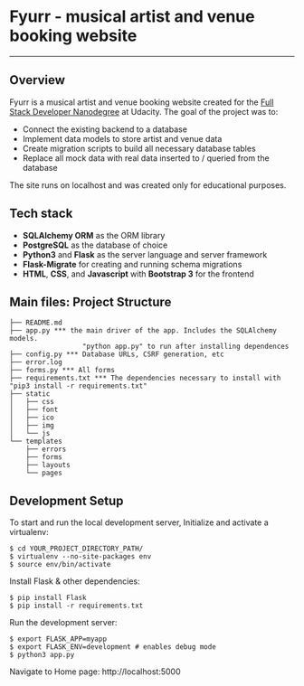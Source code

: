 # Fyurr - musical artist and venue booking website
---

## Overview

Fyurr is a musical artist and venue booking website created for the [Full Stack Developer Nanodegree](https://www.udacity.com/course/full-stack-web-developer-nanodegree--nd0044) at Udacity.
The goal of the project was to:
- Connect the existing backend to a database
- Implement data models to store artist and venue data
- Create migration scripts to build all necessary database tables
- Replace all mock data with real data inserted to / queried from the database

The site runs on localhost and was created only for educational purposes.

## Tech stack

- **SQLAlchemy ORM** as the ORM library
- **PostgreSQL** as the database of choice
- **Python3** and **Flask** as the server language and server framework
- **Flask-Migrate** for creating and running schema migrations
- **HTML**, **CSS**, and **Javascript** with **Bootstrap 3** for the frontend

## Main files: Project Structure
```
├── README.md
├── app.py *** the main driver of the app. Includes the SQLAlchemy models.
                  "python app.py" to run after installing dependences
├── config.py *** Database URLs, CSRF generation, etc
├── error.log
├── forms.py *** All forms
├── requirements.txt *** The dependencies necessary to install with "pip3 install -r requirements.txt"
├── static
│   ├── css 
│   ├── font
│   ├── ico
│   ├── img
│   └── js
└── templates
    ├── errors
    ├── forms
    ├── layouts
    └── pages
```

## Development Setup

To start and run the local development server,
Initialize and activate a virtualenv:
```
$ cd YOUR_PROJECT_DIRECTORY_PATH/
$ virtualenv --no-site-packages env
$ source env/bin/activate
```
Install Flask & other dependencies:
```
$ pip install Flask
$ pip install -r requirements.txt
```
Run the development server:
```
$ export FLASK_APP=myapp
$ export FLASK_ENV=development # enables debug mode
$ python3 app.py
```
Navigate to Home page: http://localhost:5000
